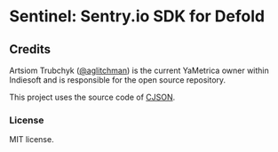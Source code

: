 # Sentinel: Sentry.io SDK for Defold


## Credits

Artsiom Trubchyk ([@aglitchman](https://github.com/aglitchman)) is the current YaMetrica owner within Indiesoft and is responsible for the open source repository.

This project uses the source code of [CJSON](https://github.com/mpx/lua-cjson).

### License

MIT license.
